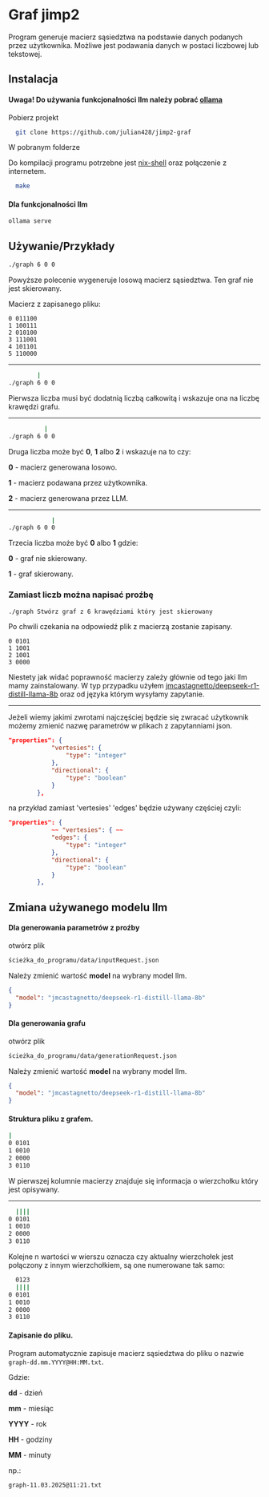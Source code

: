 
# Graf jimp2

Program generuje macierz sąsiedztwa na podstawie danych podanych przez użytkownika. Możliwe jest podawania danych w postaci liczbowej lub tekstowej.

## Instalacja

#### Uwaga! Do używania funkcjonalności llm należy pobrać [ollama](https://github.com/ollama/ollama)

Pobierz projekt

```bash
  git clone https://github.com/julian428/jimp2-graf
```

W pobranym folderze

Do kompilacji programu potrzebne jest [nix-shell](https://nixos.org/download/#nix-install-windows) oraz połączenie z internetem.

```bash
  make
```

#### Dla funkcjonalności llm
```bash
ollama serve
```

## Używanie/Przykłady

```bash
./graph 6 0 0
```

Powyższe polecenie wygeneruje losową macierz sąsiedztwa. Ten graf nie jest skierowany.

Macierz z zapisanego pliku:
```text
0 011100
1 100111
2 010100
3 111001
4 101101
5 110000
```

---

```bash
        |
./graph 6 0 0
```

Pierwsza liczba musi być dodatnią liczbą całkowitą i wskazuje ona na liczbę krawędzi grafu.

---

```bash
          |
./graph 6 0 0
```

Druga liczba może być __0__, __1__ albo __2__ i wskazuje na to czy:

__0__ - macierz generowana losowo.

__1__ - macierz podawana przez użytkownika.

__2__ - macierz generowana przez LLM.

---

```bash
            |
./graph 6 0 0
```

Trzecia liczba może być __0__ albo __1__ gdzie:

__0__ - graf nie skierowany.

__1__ - graf skierowany.

### Zamiast liczb można napisać proźbę

```bash
./graph Stwórz graf z 6 krawędziami który jest skierowany
```

Po chwili czekania na odpowiedź plik z macierzą zostanie zapisany.

```text
0 0101
1 1001
2 1001
3 0000
```

Niestety jak widać poprawność macierzy zależy głównie od tego jaki llm mamy zainstalowany. W typ przypadku użyłem [jmcastagnetto/deepseek-r1-distill-llama-8b](https://ollama.com/jmcastagnetto/deepseek-r1-distill-llama-8b) oraz od języka którym wysyłamy zapytanie.

---

Jeżeli wiemy jakimi zwrotami najczęściej będzie się zwracać użytkownik możemy zmienić nazwę parametrów w plikach z zapytanniami json.

```json
"properties": {
			"vertesies": {
				"type": "integer"
			},
			"directional": {
				"type": "boolean"
			}
		},

```

na przykład zamiast 'vertesies' 'edges' będzie używany częściej czyli:

```json
"properties": {
			~~ "vertesies": { ~~
            "edges": {
				"type": "integer"
			},
			"directional": {
				"type": "boolean"
			}
		},

```
## Zmiana używanego modelu llm

#### Dla generowania parametrów z proźby

otwórz plik

```bash
ścieżka_do_programu/data/inputRequest.json
```

Należy zmienić wartość __model__ na wybrany model llm.

```json
{
  "model": "jmcastagnetto/deepseek-r1-distill-llama-8b"
}
```

#### Dla generowania grafu

otwórz plik

```bash
ścieżka_do_programu/data/generationRequest.json
```

Należy zmienić wartość __model__ na wybrany model llm.

```json
{
  "model": "jmcastagnetto/deepseek-r1-distill-llama-8b"
}
```

#### Struktura pliku z grafem.

```bash
|
0 0101
1 0010
2 0000
3 0110
```

W pierwszej kolumnie macierzy znajduje się informacja o wierzchołku który jest opisywany.

---

```bash
  ||||
0 0101
1 0010
2 0000
3 0110
```

Kolejne n wartości w wierszu oznacza czy aktualny wierzchołek jest połączony z innym wierzchołkiem, są one numerowane tak samo:

```bash
  0123
  ||||
0 0101
1 0010
2 0000
3 0110
```

#### Zapisanie do pliku.

Program automatycznie zapisuje macierz sąsiedztwa do pliku o nazwie `graph-dd.mm.YYYY@HH:MM.txt`.

Gdzie:

__dd__ - dzień

__mm__ - miesiąc

__YYYY__ - rok

__HH__ - godziny

__MM__ - minuty

np.: 

```bash
graph-11.03.2025@11:21.txt
```